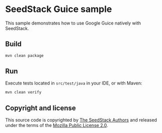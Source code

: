 # SeedStack Guice sample

This sample demonstrates how to use Google Guice natively with SeedStack. 

## Build

```bash
mvn clean package
```

## Run

Execute tests located in `src/test/java` in your IDE, or with Maven:

```bash
mvn clean verify
```

## Copyright and license

This source code is copyrighted by [The SeedStack Authors](https://github.com/seedstack/seedstack/blob/master/AUTHORS) and
released under the terms of the [Mozilla Public License 2.0](https://www.mozilla.org/MPL/2.0/). 
